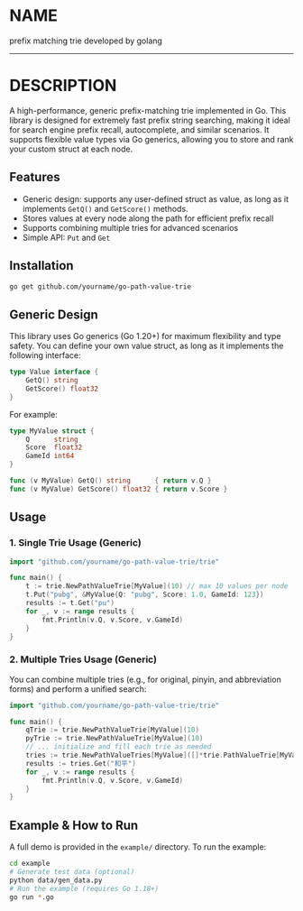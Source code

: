 # NAME
prefix matching trie developed by golang

---

# DESCRIPTION
A high-performance, generic prefix-matching trie implemented in Go. This library is designed for extremely fast prefix string searching, making it ideal for search engine prefix recall, autocomplete, and similar scenarios. It supports flexible value types via Go generics, allowing you to store and rank your custom struct at each node.

## Features
- Generic design: supports any user-defined struct as value, as long as it implements `GetQ()` and `GetScore()` methods.
- Stores values at every node along the path for efficient prefix recall
- Supports combining multiple tries for advanced scenarios
- Simple API: `Put` and `Get`

## Installation

```sh
go get github.com/yourname/go-path-value-trie
```

## Generic Design
This library uses Go generics (Go 1.20+) for maximum flexibility and type safety. You can define your own value struct, as long as it implements the following interface:

```go
type Value interface {
    GetQ() string
    GetScore() float32
}
```

For example:

```go
type MyValue struct {
    Q      string
    Score  float32
    GameId int64
}

func (v MyValue) GetQ() string      { return v.Q }
func (v MyValue) GetScore() float32 { return v.Score }
```

## Usage

### 1. Single Trie Usage (Generic)

```go
import "github.com/yourname/go-path-value-trie/trie"

func main() {
    t := trie.NewPathValueTrie[MyValue](10) // max 10 values per node
    t.Put("pubg", &MyValue{Q: "pubg", Score: 1.0, GameId: 123})
    results := t.Get("pu")
    for _, v := range results {
        fmt.Println(v.Q, v.Score, v.GameId)
    }
}
```

### 2. Multiple Tries Usage (Generic)

You can combine multiple tries (e.g., for original, pinyin, and abbreviation forms) and perform a unified search:

```go
import "github.com/yourname/go-path-value-trie/trie"

func main() {
    qTrie := trie.NewPathValueTrie[MyValue](10)
    pyTrie := trie.NewPathValueTrie[MyValue](10)
    // ... initialize and fill each trie as needed
    tries := trie.NewPathValueTries[MyValue]([]*trie.PathValueTrie[MyValue]{qTrie, pyTrie}, 20) // max 20 results
    results := tries.Get("和平")
    for _, v := range results {
        fmt.Println(v.Q, v.Score, v.GameId)
    }
}
```

## Example & How to Run

A full demo is provided in the `example/` directory. To run the example:

```sh
cd example
# Generate test data (optional)
python data/gen_data.py
# Run the example (requires Go 1.18+)
go run *.go
```